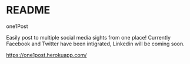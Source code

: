 # README

one1Post

Easily post to multiple social media sights from one place! Currently Facebook and Twitter have been intigrated, Linkedin will be coming soon. 

https://one1post.herokuapp.com/
